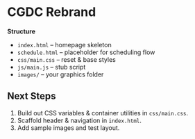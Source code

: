 # CGDC Rebrand

**Structure**

- `index.html` – homepage skeleton  
- `schedule.html` – placeholder for scheduling flow  
- `css/main.css` – reset & base styles  
- `js/main.js` – stub script  
- `images/` – your graphics folder  

## Next Steps

1. Build out CSS variables & container utilities in `css/main.css`.  
2. Scaffold header & navigation in `index.html`.  
3. Add sample images and test layout.
